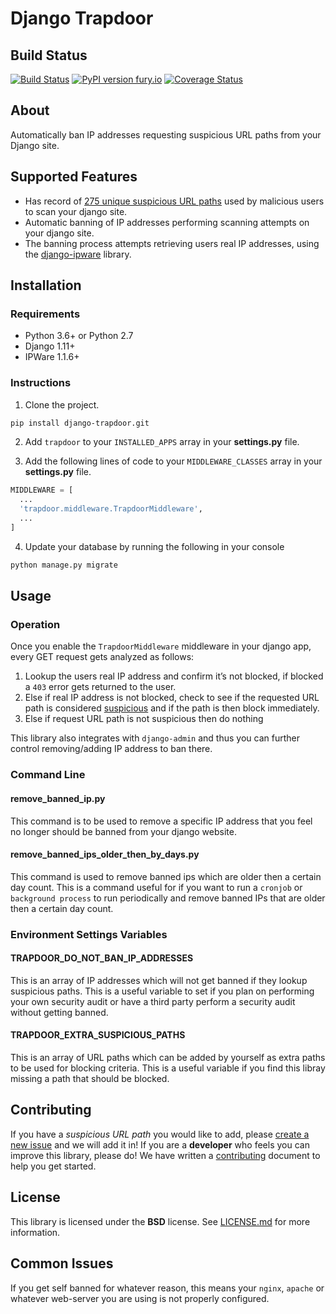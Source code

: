 # Django Trapdoor
## Build Status
[![Build Status](https://travis-ci.org/MikaSoftware/django-trapdoor.svg?branch=master)](https://travis-ci.org/MikaSoftware/django-trapdoor)
[![PyPI version fury.io](https://badge.fury.io/py/django-trapdoor.svg)](https://pypi.python.org/pypi/django-trapdoor)
[![Coverage Status](https://coveralls.io/repos/github/MikaSoftware/django-trapdoor/badge.svg?branch=master)](https://coveralls.io/github/MikaSoftware/django-trapdoor?branch=master)

## About
Automatically ban IP addresses requesting suspicious URL paths from your Django site.

## Supported Features
* Has record of [275 unique suspicious URL paths](https://github.com/MikaSoftware/django-trapdoor/blob/master/trapdoor/constants.py) used by malicious users to scan your django site.
* Automatic banning of IP addresses performing scanning attempts on your django site.
* The banning process attempts retrieving users real IP addresses, using the [django-ipware](https://github.com/un33k/django-ipware) library.

## Installation
### Requirements
* Python 3.6+ or Python 2.7
* Django 1.11+
* IPWare 1.1.6+

### Instructions
1. Clone the project.

  ```bash
  pip install django-trapdoor.git
  ```

2. Add ``trapdoor`` to your ``INSTALLED_APPS`` array in your **settings.py** file.

3. Add the following lines of code to your ``MIDDLEWARE_CLASSES`` array in your **settings.py** file.

  ```python
  MIDDLEWARE = [
    ...
    'trapdoor.middleware.TrapdoorMiddleware',
    ...
  ]
  ```

4. Update your database by running the following in your console

  ```bash
  python manage.py migrate
  ```

## Usage
### Operation
Once you enable the ``TrapdoorMiddleware`` middleware in your django app, every GET request gets analyzed as follows:

1. Lookup the users real IP address and confirm it’s not blocked, if blocked a ``403`` error gets returned to the user.
2. Else if real IP address is not blocked, check to see if the requested URL path is considered [suspicious](https://github.com/MikaSoftware/django-trapdoor/blob/master/trapdoor/constants.py) and if the path is then block immediately.
3. Else if request URL path is not suspicious then do nothing

This library also integrates with ``django-admin`` and thus you can further control removing/adding IP address to ban there.

### Command Line
#### remove_banned_ip.py
This command is to be used to remove a specific IP address that you feel no longer should be banned from your django website.

#### remove_banned_ips_older_then_by_days.py
This command is used to remove banned ips which are older then a certain day count. This is a command useful for if you want to run a ``cronjob`` or ``background process`` to run periodically and remove banned IPs that are older then a certain day count.

### Environment Settings Variables
#### TRAPDOOR_DO_NOT_BAN_IP_ADDRESSES
This is an array of IP addresses which will not get banned if they lookup suspicious paths. This is a useful variable to set if you plan on performing your own security audit or have a third party perform a security audit without getting banned.

#### TRAPDOOR_EXTRA_SUSPICIOUS_PATHS
This is an array of URL paths which can be added by yourself as extra paths to be used for blocking criteria. This is a useful variable if you find this libray missing a path that should be blocked.

## Contributing
If you have a *suspicious URL path* you would like to add, please [create a new issue](https://github.com/MikaSoftware/django-trapdoor/issues/new) and we will add it in! If you are a **developer** who feels you can improve this library, please do! We have written a [contributing](https://github.com/MikaSoftware/django-trapdoor/blob/master/CONTRIBUTING.md) document to help you get started.

## License
This library is licensed under the **BSD** license. See [LICENSE.md](LICENSE.md) for more information.

## Common Issues
If you get self banned for whatever reason, this means your ``nginx``, ``apache`` or whatever web-server you are using is not properly configured.
